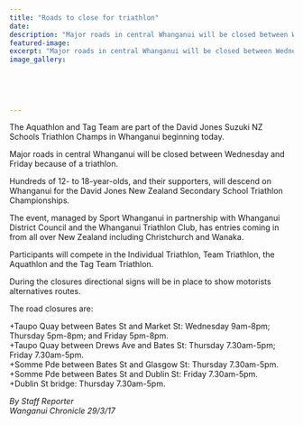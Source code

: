 ```yaml
---
title: "Roads to close for triathlon"
date: 
description: "Major roads in central Whanganui will be closed between Wednesday 29 March and Friday 31 March because of a triathlon..."
featured-image: 
excerpt: "Major roads in central Whanganui will be closed between Wednesday 29 March and Friday 31 March because of a triathlon."
image_gallery:
	
	
	
	
	
---
```


<p><span>The Aquathlon and Tag Team are part of the David Jones Suzuki NZ Schools Triathlon Champs in Whanganui beginning today.</span></p>
<p>Major roads in central Whanganui will be closed between Wednesday and Friday because of a triathlon.</p>
<p>Hundreds of 12- to 18-year-olds, and their supporters, will descend on Whanganui for the David Jones New Zealand Secondary School Triathlon Championships.</p>
<p>The event, managed by Sport Whanganui in partnership with Whanganui District Council and the Whanganui Triathlon Club, has entries coming in from all over New Zealand including Christchurch and Wanaka.</p>
<p>Participants will compete in the Individual Triathlon, Team Triathlon, the Aquathlon and the Tag Team Triathlon.</p>
<p>During the closures directional signs will be in place to show motorists alternatives routes.</p>
<p>The road closures are:</p>
<p>+Taupo Quay between Bates St and Market St: Wednesday 9am-8pm; Thursday 5pm-8pm; and Friday 5pm-8pm.<br />+Taupo Quay between Drews Ave and Bates St: Thursday 7.30am-5pm; Friday 7.30am-5pm.<br />+Somme Pde between Bates St and Glasgow St: Thursday 7.30am-5pm.<br />+Somme Pde between Bates St and Dublin St: Friday 7.30am-5pm.<br />+Dublin St bridge: Thursday 7.30am-5pm.</p>
<p><em><em>By Staff Reporter&nbsp;</em><br />Wanganui Chronicle 29/3/17<br /></em></p>

